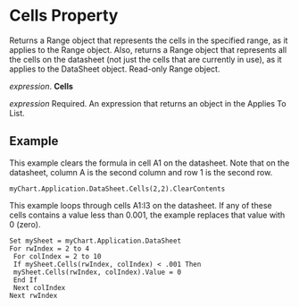 
# Cells Property

Returns a Range object that represents the cells in the specified range, as it applies to the Range object. Also, returns a Range object that represents all the cells on the datasheet (not just the cells that are currently in use), as it applies to the DataSheet object. Read-only Range object.

 _expression_. **Cells**

 _expression_ Required. An expression that returns an object in the Applies To List.


## Example

This example clears the formula in cell A1 on the datasheet. Note that on the datasheet, column A is the second column and row 1 is the second row.


```
myChart.Application.DataSheet.Cells(2,2).ClearContents
```

This example loops through cells A1:I3 on the datasheet. If any of these cells contains a value less than 0.001, the example replaces that value with 0 (zero).




```
Set mySheet = myChart.Application.DataSheet 
For rwIndex = 2 to 4 
 For colIndex = 2 to 10 
 If mySheet.Cells(rwIndex, colIndex) < .001 Then 
 mySheet.Cells(rwIndex, colIndex).Value = 0 
 End If 
 Next colIndex 
Next rwIndex
```

